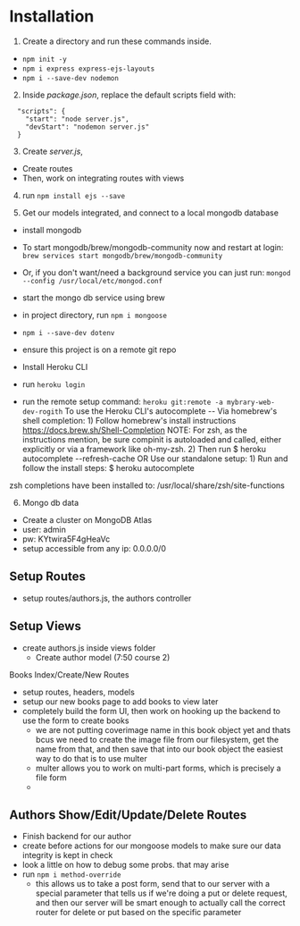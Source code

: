 # Installation

1. Create a directory and run these commands inside.

- `npm init -y`
- `npm i express express-ejs-layouts`
- `npm i --save-dev nodemon`

2. Inside _package.json_, replace the default scripts field with:

```
  "scripts": {
    "start": "node server.js",
    "devStart": "nodemon server.js"
  }
```

3. Create _server.js_,

- Create routes
- Then, work on integrating routes with views

4. run `npm install ejs --save`

5. Get our models integrated, and connect to a local mongodb database

- install mongodb
- To start mongodb/brew/mongodb-community now and restart at login: `brew services start mongodb/brew/mongodb-community`
- Or, if you don't want/need a background service you can just run: `mongod --config /usr/local/etc/mongod.conf`

- start the mongo db service using brew
- in project directory, run `npm i mongoose`

- `npm i --save-dev dotenv`

- ensure this project is on a remote git repo
- Install Heroku CLI
- run `heroku login`
- run the remote setup command: `heroku git:remote -a mybrary-web-dev-rogith`
  To use the Heroku CLI's autocomplete --
  Via homebrew's shell completion: 1) Follow homebrew's install instructions https://docs.brew.sh/Shell-Completion
  NOTE: For zsh, as the instructions mention, be sure compinit is autoloaded
  and called, either explicitly or via a framework like oh-my-zsh. 2) Then run
  $ heroku autocomplete --refresh-cache
  OR
  Use our standalone setup: 1) Run and follow the install steps:
  $ heroku autocomplete

zsh completions have been installed to:
/usr/local/share/zsh/site-functions

6. Mongo db data

- Create a cluster on MongoDB Atlas
- user: admin
- pw: KYtwira5F4gHeaVc
- setup accessible from any ip: 0.0.0.0/0

## Setup Routes

- setup routes/authors.js, the authors controller

## Setup Views

- create authors.js inside views folder
  - Create author model (7:50 course 2)

Books Index/Create/New Routes

- setup routes, headers, models
- setup our new books page to add books to view later
- completely build the form UI, then work on hooking up the backend to use the form to create books
  - we are not putting coverimage name in this book object yet and thats bcus we need to create the image file from our filesystem, get the name from that, and then save that into our book object the easiest way to do that is to use multer
  - multer allows you to work on multi-part forms, which is precisely a file form
  -

## Authors Show/Edit/Update/Delete Routes
- Finish backend for our author
- create before actions for our mongoose models to make sure our data integrity is kept in check
- look a little on how to debug some probs. that may arise
- run `npm i method-override`
  - this allows us to take a post form, send that to our server with a special parameter that tells us if we're doing a put or delete request, and then our server will be smart enough to actually call the correct router for delete or put based on the specific parameter
